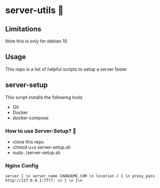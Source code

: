 # server-utils :rocket:

## Limitations 
Note this is only for debian 10

## Usage 
This repo is a list of helpful scripts to setup a server faster 

## server-setup 
This script installs the following tools
* Git
* Docker
* docker-compose 

### How to use Server-Setup? :raising_hand:
* clone this repo 
* chmod u+x server-setup.sh
* sudo ./server-setup.sh

### Nginx Config
`
server { \n
  server_name CHANGEME.COM \n
  location / { \n
    proxy_pass  http://127.0.0.1:7777; \n
  } \n
}\n
`
